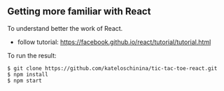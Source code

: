 Getting more familiar with React
----

To understand better the work of React.
 - follow tutorial: https://facebook.github.io/react/tutorial/tutorial.html

 To run the result:
 ```
 $ git clone https://github.com/kateloschinina/tic-tac-toe-react.git
 $ npm install
 $ npm start
 ```
